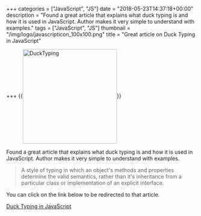 +++
categories = ["JavaScript", "JS"]
date = "2018-05-23T14:37:18+00:00"
description = "Found a great article that explains what duck typing is and how it is used in JavaScript. Author makes it very simple to understand with examples."
tags = ["JavaScript", "JS"]
thumbnail = "/img/logo/javascripticon_100x100.png"
title = "Great article on Duck Typing in JavaScript"

+++
{{<img src="/img/2018/05/23/DuckTyping.png" alt="DuckTyping" width="250"  align="center" class="imgframe">}} 

Found a great article that explains what duck typing is and how it is used in JavaScript. Author makes it very simple to understand with examples.

> A style of typing in which an object's methods and properties determine the valid semantics, rather than it's inheritance from a particular class or implementation of an explicit interface.

You can click on the link below to be redirected to that article.

[Duck Typing in JavaScript](https://www.htmlgoodies.com/beyond/javascript/duck-typing-in-javascript.html "Duck Typing in JavaScript")